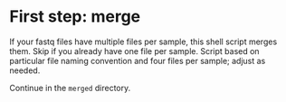 # First step: merge
If your fastq files have multiple files per sample, this shell script merges
them. Skip if you already have one file per sample. Script based on particular
file naming convention and four files per sample; adjust as needed.

Continue in the `merged` directory.